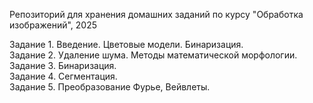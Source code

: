 Репозиторий для хранения домашних заданий по курсу "Обработка изображений", 2025

Задание 1. Введение. Цветовые модели. Бинаризация.  
Задание 2. Удаление шума. Методы математической морфологии.  
Задание 3. Бинаризация.  
Задание 4. Сегментация.  
Задание 5. Преобразование Фурье, Вейвлеты.  
